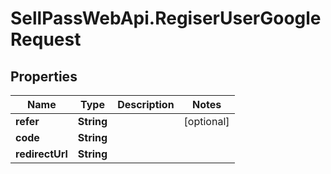 # SellPassWebApi.RegiserUserGoogleRequest

## Properties

Name | Type | Description | Notes
------------ | ------------- | ------------- | -------------
**refer** | **String** |  | [optional] 
**code** | **String** |  | 
**redirectUrl** | **String** |  | 


